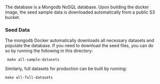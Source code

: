 The database is a Mongodb NoSQL database. Upon building the docker image, the seed sample data is downloaded automatically from a public S3 bucket.


### Seed Data
The mongodb Docker automatically downloads all necessary datasets and populate the database. If you need to download the seed files, you can do so by running the following in this directory:

     make all-sample-datasets

Similarly, full datasets for production can be built by running:

    make all-full-datasets
